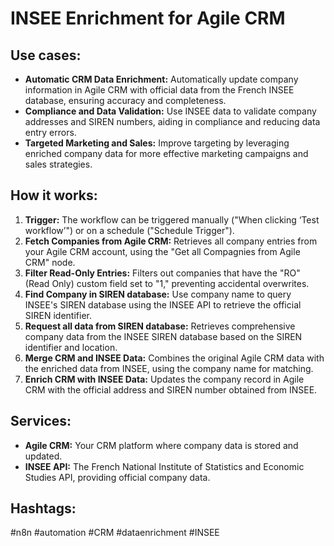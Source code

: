 # INSEE Enrichment for Agile CRM

## Use cases:

- **Automatic CRM Data Enrichment:** Automatically update company information in Agile CRM with official data from the French INSEE database, ensuring accuracy and completeness.
- **Compliance and Data Validation:** Use INSEE data to validate company addresses and SIREN numbers, aiding in compliance and reducing data entry errors.
- **Targeted Marketing and Sales:** Improve targeting by leveraging enriched company data for more effective marketing campaigns and sales strategies.

## How it works:

1.  **Trigger:** The workflow can be triggered manually ("When clicking ‘Test workflow’") or on a schedule ("Schedule Trigger").
2.  **Fetch Companies from Agile CRM:** Retrieves all company entries from your Agile CRM account, using the "Get all Compagnies from Agile CRM" node.
3.  **Filter Read-Only Entries:** Filters out companies that have the "RO" (Read Only) custom field set to "1," preventing accidental overwrites.
4.  **Find Company in SIREN database:** Use company name to query INSEE's SIREN database using the INSEE API to retrieve the official SIREN identifier.
5.  **Request all data from SIREN database:** Retrieves comprehensive company data from the INSEE SIREN database based on the SIREN identifier and location.
6.  **Merge CRM and INSEE Data:** Combines the original Agile CRM data with the enriched data from INSEE, using the company name for matching.
7.  **Enrich CRM with INSEE Data:** Updates the company record in Agile CRM with the official address and SIREN number obtained from INSEE.

## Services:

-   **Agile CRM:** Your CRM platform where company data is stored and updated.
-   **INSEE API:** The French National Institute of Statistics and Economic Studies API, providing official company data.

## Hashtags:

#n8n #automation #CRM #dataenrichment #INSEE
